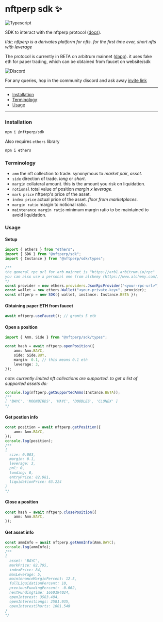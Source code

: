 # nftperp sdk ✨

![Typescript](https://img.shields.io/badge/TypeScript-007ACC?style=for-the-badge&logo=typescript&logoColor=white)

SDK to interact with the nftperp protocol ([docs](https://nftperp.notion.site/nftperp/nftperp-xyz-2b456a853321481bac47e5a1a6bbfd4e)).

_tldr; nftperp is a derivates platform for nfts. for the first time ever, short nfts with leverage_

The protocol is currently in BETA on arbitrum mainnet ([dapp](https://staging.nftperp.xyz)). it uses fake eth for paper trading, which can be obtained from faucet on website/sdk

![Discord](https://img.shields.io/badge/Discord-5865F2?style=for-the-badge&logo=discord&logoColor=white)

For any queries, hop in the community discord and ask away [invite link](https://discord.gg/J5vUUcTE6F)

---

-   [Installation](#installation)
-   [Terminology](#terminology)
-   [Usage](#usage)

---

### Installation

```sh
npm i @nftperp/sdk
```

Also requires `ethers` library

```sh
npm i ethers
```

### Terminology

-   `amm` the nft collection to trade. synonymous to _market pair_, _asset_.
-   `side` direction of trade. _long_ or _short_.
-   `margin` collateral amount. this is the amount you risk on liquidation.
-   `notional` total value of position _margin x leverage_.
-   `mark price` nftperp's price of the asset.
-   `index price` actual price of the asset. _floor from marketplaces_.
-   `margin ratio` margin to notional ratio.
-   `maintenance margin ratio` minimum margin ratio to be maintained to avoid liquidation.

### Usage

#### Setup

```ts
import { ethers } from "ethers";
import { SDK } from "@nftperp/sdk";
import { Instance } from "@nftperp/sdk/types";

/**
the general rpc url for arb mainnet is "https://arb1.arbitrum.io/rpc"
you can also use a personal one from alchemy (https://www.alchemy.com/)
*/
const provider = new ethers.providers.JsonRpcProvider("<your-rpc-url>");
const wallet = new ethers.Wallet("<your-private-key>", provider);
const nftperp = new SDK({ wallet, instance: Instance.BETA });
```

#### Obtaining paper ETH from faucet

```ts
await nftperp.useFaucet(); // grants 5 eth
```

#### Open a position

```ts
import { Amm, Side } from "@nftperp/sdk/types";

const hash = await nftperp.openPosition({
    amm: Amm.BAYC,
    side: Side.BUY,
    margin: 0.1, // this means 0.1 eth
    leverage: 3,
});
```

_note_: _currently limited nft collections are supported. to get a list of supported assets do:_

```ts
console.log(nftperp.getSupportedAmms(Instance.BETA));
/**
[ 'BAYC', 'MOONBIRDS', 'MAYC', 'DOODLES', 'CLONEX' ]
*/
```

#### Get postion info

```ts
const position = await nftperp.getPosition({
    amm: Amm.BAYC,
});
console.log(position);
/**
{
  size: 0.003,
  margin: 0.1,
  leverage: 3,
  pnl: 0,
  funding: 0,
  entryPrice: 82.981,
  liquidationPrice: 63.224
}
*/
```

#### Close a position

```ts
const hash = await nftperp.closePosition({
    amm: Amm.BAYC,
});
```

#### Get asset info

```ts
const ammInfo = await nftperp.getAmmInfo(Amm.BAYC);
console.log(ammInfo);
/**
{
  asset: 'BAYC',
  markPrice: 82.795,
  indexPrice: 84,
  maxLeverage: 5,
  maintenanceMarginPercent: 12.5,
  fullLiquidationPercent: 10,
  previousFundingPercent: -0.662,
  nextFundingTime: 1660194024,
  openInterest: 3583.484,
  openInterestLongs: 2581.935,
  openInterestShorts: 1001.548
}
*/
```
